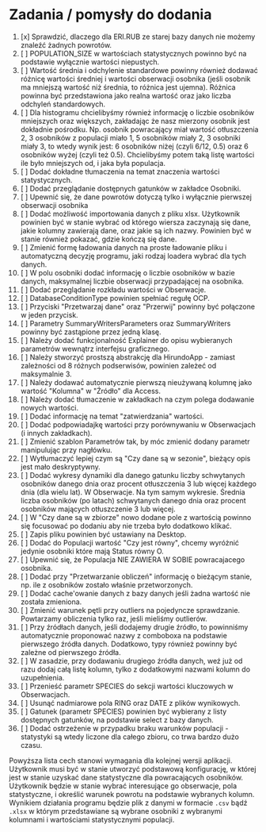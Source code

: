 # Zadania / pomysły do dodania

1.  [x] Sprawdzić, dlaczego dla ERI.RUB ze starej bazy danych nie możemy znaleźć żadnych powrotów.
2.  [ ] POPULATION_SIZE w wartościach statystycznych powinno być na podstawie wyłącznie wartości niepustych.
3.  [ ] Wartość średnia i odchylenie standardowe powinny również dodawać różnicę wartości średniej i wartości obserwacji osobnika (jeśli osobnik ma mniejszą wartość niż średnia, to różnica jest ujemna). Różnica powinna być przedstawiona jako realna wartość oraz jako liczba odchyleń standardowych.
4.  [ ] Dla histogramu chcielibyśmy również informację o liczbie osobników mniejszych oraz większych, zakładając że nasz mierzony osobnik jest dokładnie pośrodku. Np. osobnik powracający miał wartość otłuszczenia 2, 3 osobników z populacji miało 1, 5 osobników miały 2, 3 osobniki miały 3, to wtedy wynik jest: 6 osobników niżej (czyli 6/12, 0.5) oraz 6 osobników wyżej (czyli też 0.5). Chcielibyśmy potem taką listę wartości ile było mniejszych od, i jaka była populacja.
5.  [ ] Dodać dokładne tłumaczenia na temat znaczenia wartości statystycznych.
6.  [ ] Dodać przeglądanie dostępnych gatunków w zakładce Osobniki.
7.  [ ] Upewnić się, że dane powrotów dotyczą tylko i wyłącznie pierwszej obserwacji osobnika
8.  [ ] Dodać możliwość importowania danych z pliku xlsx. Użytkownik powinien być w stanie wybrać od którego wiersza zaczynają się dane, jakie kolumny zawierają dane, oraz jakie są ich nazwy. Powinien być w stanie również pokazać, gdzie kończą się dane.
9.  [ ] Zmienić formę ładowania danych na proste ładowanie pliku i automatyczną decyzję programu, jaki rodzaj loadera wybrać dla tych danych.
10. [ ] W polu osobniki dodać informację o liczbie osobników w bazie danych, maksymalnej liczbie obserwacji przypadającej na osobnika.
11. [ ] Dodać przeglądanie rozkładu wartości w Obserwacje.
12. [ ] DatabaseConditionType powinien spełniać regułę OCP.
13. [ ] Przyciski "Przetwarzaj dane" oraz "Przerwij" powinny być połączone w jeden przycisk.
14. [ ] Parametry SummaryWritersParameters oraz SummaryWriters powinny być zastąpione przez jedną klasę.
15. [ ] Należy dodać funkcjonalność Explainer do opisu wybieranych parametrów wewnątrz interfejsu graficznego.
16. [ ] Należy stworzyć prostszą abstrakcję dla HirundoApp - zamiast zależności od 8 różnych podserwisów, powinien zależeć od maksymalnie 3.
17. [ ] Należy dodawać automatycznie pierwszą nieużywaną kolumnę jako wartość "Kolumna" w "Źródło" dla Access.
18. [ ] Należy dodać tłumaczenie w zakładkach na czym polega dodawanie nowych wartości.
19. [ ] Dodać informację na temat "zatwierdzania" wartości.
20. [ ] Dodać podpowiadajkę wartości przy porównywaniu w Obserwacjach (i innych zakładkach).
21. [ ] Zmienić szablon Parametrów tak, by móc zmienić dodany parametr manipulując przy nagłówku.
22. [ ] Wytłumaczyć lepiej czym są "Czy dane są w sezonie", bieżący opis jest mało deskryptywny.
23. [ ] Dodać wykresy dynamiki dla danego gatunku liczby schwytanych osobników danego dnia oraz procent otłuszczenia 3 lub więcej każdego dnia (dla wielu lat). W Obserwacje. Na tym samym wykresie. Średnia liczba osobników (po latach) schwytanych danego dnia oraz procent osobników mających otłuszczenie 3 lub więcej.
24. [ ] W "Czy dane są w zbiorze" nowo dodane pole z wartością powinno się focusować po dodaniu aby nie trzeba było dodatkowo klikać.
25. [ ] Zapis pliku powinien być ustawiany na Desktop.
26. [ ] Dodać do Populacji wartość "Czy jest równy", chcemy wyróżnić jedynie osobniki które mają Status równy O.
27. [ ] Upewnić się, że Populacja NIE ZAWIERA W SOBIE powracajacego osobnika.
28. [ ] Dodać przy "Przetwarzanie obliczeń" informację o bieżącym stanie, np. ile z osobników zostało właśnie przetworzonych.
29. [ ] Dodać cache'owanie danych z bazy danych jeśli żadna wartość nie została zmieniona.
30. [ ] Zmienić warunek pętli przy outliers na pojedyncze sprawdzanie. Powtarzamy obliczenia tylko raz, jeśli mieliśmy outlierów.
31. [ ] Przy źródłach danych, jeśli dodajemy drugie źródło, to powinniśmy automatycznie proponować nazwy z comboboxa na podstawie pierwszego źródła danych. Dodatkowo, typy również powinny być zależne od pierwszego źródła.
32. [ ] W zasadzie, przy dodawaniu drugiego źródła danych, weź już od razu dodaj całą listę kolumn, tylko z dodatkowymi nazwami kolumn do uzupełnienia.
33. [ ] Przenieść parametr SPECIES do sekcji wartości kluczowych w Obserwacjach.
34. [ ] Usunąć nadmiarowe pola RING oraz DATE z plików wynikowych.
35. [ ] Gatunek (parametr SPECIES) powinien być wybierany z listy dostępnych gatunków, na podstawie select z bazy danych.
36. [ ] Dodać ostrzeżenie w przypadku braku warunków populacji - statystyki są wtedy liczone dla całego zbioru, co trwa bardzo dużo czasu.

Powyższa lista cech stanowi wymagania dla kolejnej wersji aplikacji. Użytkownik musi być w stanie utworzyć podstawową konfigurację, w której jest w stanie uzyskać dane statystyczne dla powracających osobników. Użytkownik będzie w stanie wybrać interesujące go obserwacje, pola statystyczne, i określić warunek powrotu na podstawie wybranych kolumn. Wynikiem działania programu będzie plik z danymi w formacie `.csv` bądź `.xlsx` w którym przedstawiane są wybrane osobniki z wybranymi kolumnami i wartościami statystycznymi populacji.
